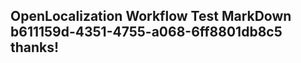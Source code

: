 <properties
ms.topic="hero-topic"
ms.test1="hero-topic"
ms.test2="test"/>

## OpenLocalization Workflow Test MarkDown b611159d-4351-4755-a068-6ff8801db8c5 thanks!
